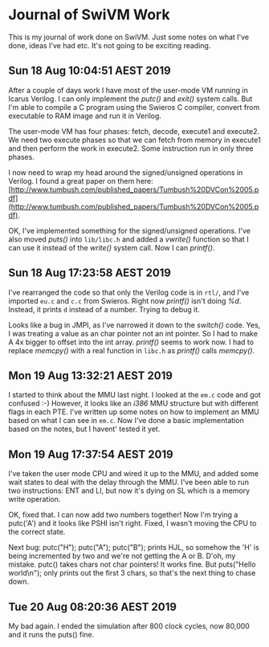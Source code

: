 # Journal of SwiVM Work

This is my journal of work done on SwiVM. Just some notes on what I've
done, ideas I've had etc. It's not going to be exciting reading.

## Sun 18 Aug 10:04:51 AEST 2019

After a couple of days work I have most of the user-mode VM running in
Icarus Verilog. I can only implement the *putc()* and *exit()* system
calls. But I'm able to compile a C program using the Swieros C compiler,
convert from executable to RAM image and run it in Verilog.

The user-mode VM has four phases: fetch, decode, execute1 and execute2.
We need two execute phases so that we can fetch from memory in execute1
and then perform the work in execute2. Some instruction run in only
three phases.

I now need to wrap my head around the signed/unsigned operations in Verilog.
I found a great paper on them here:
[http://www.tumbush.com/published_papers/Tumbush%20DVCon%2005.pdf](http://www.tumbush.com/published_papers/Tumbush%20DVCon%2005.pdf).

OK, I've implemented something for the signed/unsigned operations.
I've also moved *puts()* into `lib/libc.h` and added a *vwrite()*
function so that I can use it instead of the *write()* system call.
Now I can *printf()*.


## Sun 18 Aug 17:23:58 AEST 2019

I've rearranged the code so that only the Verilog code is in `rtl/`,
and I've imported `eu.c` and `c.c` from Swieros. Right now *printf()*
isn't doing *%d*. Instead, it prints `d` instead of a number. Trying to
debug it.

Looks like a bug in JMPI, as I've narrowed it down to the *switch()*
code. Yes, I was treating a value as an char pointer not an
int pointer. So I had to make A 4x bigger to offset into the int
array. *printf()* seems to work now. I had to replace *memcpy()* with
a real function in `libc.h` as *printf()* calls *memcpy()*.

## Mon 19 Aug 13:32:21 AEST 2019

I started to think about the MMU last night. I looked at the `em.c`
code and got confused :-) However, it looks like an *i386* MMU structure
but with different flags in each PTE. I've written up some notes on how
to implement an MMU based on what I can see in `em.c`. Now I've done a
basic implementation based on the notes, but I havent' tested it yet.

## Mon 19 Aug 17:37:54 AEST 2019

I've taken the user mode CPU and wired it up to the MMU, and added some
wait states to deal with the delay through the MMU. I've been able to
run two instructions: ENT and LI, but now it's dying on SL which is a
memory write operation.

OK, fixed that. I can now add two numbers together! Now I'm trying a
putc('A') and it looks like PSHI isn't right. Fixed, I wasn't moving
the CPU to the correct state.

Next bug: putc("H"); putc("A"); putc("B"); prints HJL, so somehow the
'H' is being incremented by two and we're not getting the A or B. D'oh,
my mistake. putc() takes chars not char pointers! It works fine. But
puts("Hello world\n"); only prints out the first 3 chars, so that's the
next thing to chase down.

## Tue 20 Aug 08:20:36 AEST 2019

My bad again. I ended the simulation after 800 clock cycles, now
80,000 and it runs the puts() fine.
